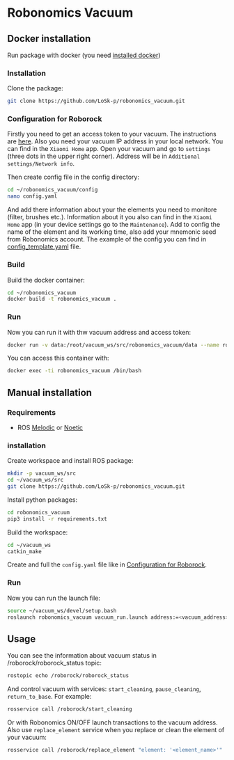 # Robonomics Vacuum

## Docker installation
 Run package with docker (you need [installed docker](https://docs.docker.com/engine/install/ubuntu/))

### Installation
Clone the package:
```bash
git clone https://github.com/LoSk-p/robonomics_vacuum.git
```
### Configuration for Roborock

Firstly you need to get an access token to your vacuum. The instructions are [here](https://python-miio.readthedocs.io/en/latest/discovery.html#tokens-from-mi-home-logs).
Also you need your vacuum IP address in your local network. You can find in the `Xiaomi Home` app. Open your vacuum and go to `settings` (three dots in the upper right corner). Address will be in `Additional settings/Network info`.

Then create config file in the config directory:
```bash
cd ~/robonomics_vacuum/config
nano config.yaml
```
And add there information about your the elements you need to monitore (filter, brushes etc.). Information about it you also can find in the `Xiaomi Home` app (in your device settings go to the `Maintenance`). Add to config the name of the element and its working time, also add your mnemonic seed from Robonomics account. The example of the config you can find in [config_template.yaml](config/config_template.yaml) file.

### Build
Build the docker container:
```bash
cd ~/robonomics_vacuum
docker build -t robonomics_vacuum .
```
### Run
Now you can run it with thw vacuum address and access token:
```bash
docker run -v data:/root/vacuum_ws/src/robonomics_vacuum/data --name robonomics_vacuum robonomics_vacuum <vacuum_address> <vacuum_access_token>
```
You can access this container with:
```bash
docker exec -ti robonomics_vacuum /bin/bash
```

## Manual installation

### Requirements
- ROS [Melodic](http://wiki.ros.org/melodic/Installation/Ubuntu) or [Noetic](http://wiki.ros.org/noetic/Installation/Ubuntu)

### installation

Create workspace and install ROS package:
```bash
mkdir -p vacuum_ws/src
cd ~/vacuum_ws/src
git clone https://github.com/LoSk-p/robonomics_vacuum.git
```
Install python packages:
```bash
cd robonomics_vacuum
pip3 install -r requirements.txt
```
Build the workspace:
```bash
cd ~/vacuum_ws
catkin_make
```
Create and full the `config.yaml` file like in [Configuration for Roborock](#configuration-for-roborock).
### Run
Now you can run the launch file:
```bash
source ~/vacuum_ws/devel/setup.bash
roslaunch robonomics_vacuum vacuum_run.launch address:=<vacuum_address> token:=<vacuum_access_token>
```

## Usage

You can see the information about vacuum status in /roborock/roborock_status topic:
```bash
rostopic echo /roborock/roborock_status
```
And control vacuum with services: `start_cleaning`, `pause_cleaning`, `return_to_base`. For example:
```bash
rosservice call /roborock/start_cleaning
```
Or with Robonomics ON/OFF launch transactions to the vacuum address.
Also use `replace_element` service when you replace or clean the element of your vacuum:
```bash
rosservice call /roborock/replace_element "element: '<element_name>'"
```